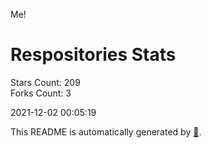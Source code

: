 Me!

# Respositories Stats
Stars Count: 209  
Forks Count: 3

2021-12-02 00:05:19  

This README is automatically generated by [🐰](https://github.com/rnitta/rnitta).
